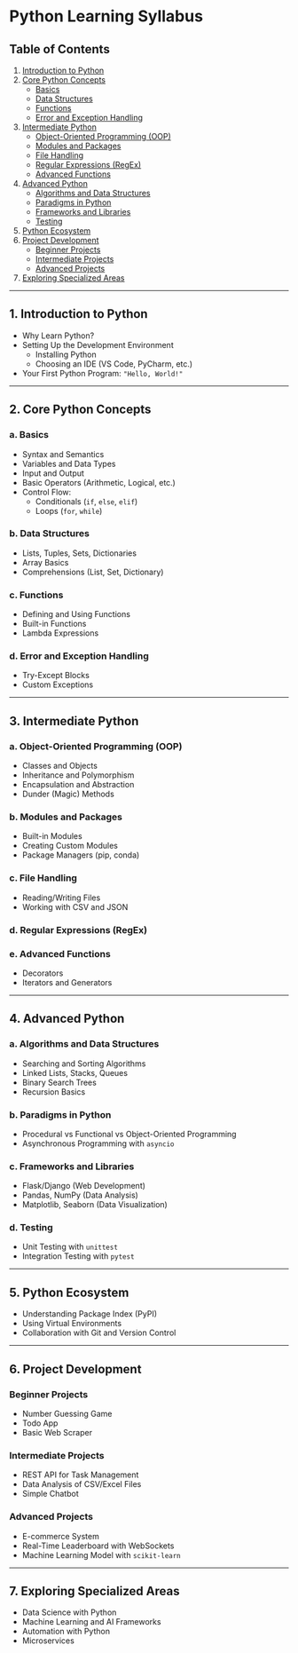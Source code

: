 # Python Learning Syllabus

## Table of Contents
1. [Introduction to Python](#1-introduction-to-python)
2. [Core Python Concepts](#2-core-python-concepts)
   - [Basics](#a-basics)
   - [Data Structures](#b-data-structures)
   - [Functions](#c-functions)
   - [Error and Exception Handling](#d-error-and-exception-handling)
3. [Intermediate Python](#3-intermediate-python)
   - [Object-Oriented Programming (OOP)](#a-object-oriented-programming-oop)
   - [Modules and Packages](#b-modules-and-packages)
   - [File Handling](#c-file-handling)
   - [Regular Expressions (RegEx)](#d-regular-expressions-regex)
   - [Advanced Functions](#e-advanced-functions)
4. [Advanced Python](#4-advanced-python)
   - [Algorithms and Data Structures](#a-algorithms-and-data-structures)
   - [Paradigms in Python](#b-paradigms-in-python)
   - [Frameworks and Libraries](#c-frameworks-and-libraries)
   - [Testing](#d-testing)
5. [Python Ecosystem](#5-python-ecosystem)
6. [Project Development](#6-project-development)
   - [Beginner Projects](#beginner-projects)
   - [Intermediate Projects](#intermediate-projects)
   - [Advanced Projects](#advanced-projects)
7. [Exploring Specialized Areas](#7-exploring-specialized-areas)

---

## 1. Introduction to Python
- Why Learn Python?
- Setting Up the Development Environment
  - Installing Python
  - Choosing an IDE (VS Code, PyCharm, etc.)
- Your First Python Program: `"Hello, World!"`

---

## 2. Core Python Concepts

### a. Basics
- Syntax and Semantics
- Variables and Data Types
- Input and Output
- Basic Operators (Arithmetic, Logical, etc.)
- Control Flow:
  - Conditionals (`if`, `else`, `elif`)
  - Loops (`for`, `while`)

### b. Data Structures
- Lists, Tuples, Sets, Dictionaries
- Array Basics
- Comprehensions (List, Set, Dictionary)

### c. Functions
- Defining and Using Functions
- Built-in Functions
- Lambda Expressions

### d. Error and Exception Handling
- Try-Except Blocks
- Custom Exceptions

---

## 3. Intermediate Python

### a. Object-Oriented Programming (OOP)
- Classes and Objects
- Inheritance and Polymorphism
- Encapsulation and Abstraction
- Dunder (Magic) Methods

### b. Modules and Packages
- Built-in Modules
- Creating Custom Modules
- Package Managers (pip, conda)

### c. File Handling
- Reading/Writing Files
- Working with CSV and JSON

### d. Regular Expressions (RegEx)

### e. Advanced Functions
- Decorators
- Iterators and Generators

---

## 4. Advanced Python

### a. Algorithms and Data Structures
- Searching and Sorting Algorithms
- Linked Lists, Stacks, Queues
- Binary Search Trees
- Recursion Basics

### b. Paradigms in Python
- Procedural vs Functional vs Object-Oriented Programming
- Asynchronous Programming with `asyncio`

### c. Frameworks and Libraries
- Flask/Django (Web Development)
- Pandas, NumPy (Data Analysis)
- Matplotlib, Seaborn (Data Visualization)

### d. Testing
- Unit Testing with `unittest`
- Integration Testing with `pytest`

---

## 5. Python Ecosystem
- Understanding Package Index (PyPI)
- Using Virtual Environments
- Collaboration with Git and Version Control

---

## 6. Project Development

### Beginner Projects
- Number Guessing Game
- Todo App
- Basic Web Scraper

### Intermediate Projects
- REST API for Task Management
- Data Analysis of CSV/Excel Files
- Simple Chatbot

### Advanced Projects
- E-commerce System
- Real-Time Leaderboard with WebSockets
- Machine Learning Model with `scikit-learn`

---

## 7. Exploring Specialized Areas
- Data Science with Python
- Machine Learning and AI Frameworks
- Automation with Python
- Microservices 
